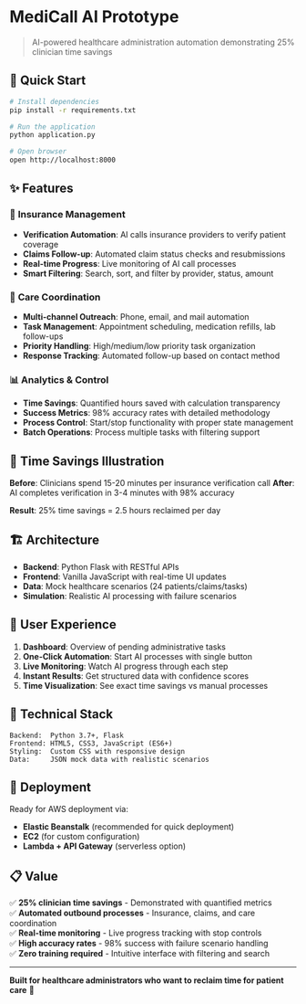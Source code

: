 # MediCall AI Prototype

> AI-powered healthcare administration automation demonstrating 25% clinician time savings

## 🚀 Quick Start

```bash
# Install dependencies
pip install -r requirements.txt

# Run the application
python application.py

# Open browser
open http://localhost:8000
```

## ✨ Features

### 🏥 **Insurance Management**
- **Verification Automation**: AI calls insurance providers to verify patient coverage
- **Claims Follow-up**: Automated claim status checks and resubmissions
- **Real-time Progress**: Live monitoring of AI call processes
- **Smart Filtering**: Search, sort, and filter by provider, status, amount

### 👥 **Care Coordination** 
- **Multi-channel Outreach**: Phone, email, and mail automation
- **Task Management**: Appointment scheduling, medication refills, lab follow-ups
- **Priority Handling**: High/medium/low priority task organization
- **Response Tracking**: Automated follow-up based on contact method

### 📊 **Analytics & Control**
- **Time Savings**: Quantified hours saved with calculation transparency
- **Success Metrics**: 98% accuracy rates with detailed methodology
- **Process Control**: Start/stop functionality with proper state management
- **Batch Operations**: Process multiple tasks with filtering support

## 🎯 Time Savings Illustration

**Before**: Clinicians spend 15-20 minutes per insurance verification call
**After**: AI completes verification in 3-4 minutes with 98% accuracy

**Result**: 25% time savings = 2.5 hours reclaimed per day

## 🏗️ Architecture

- **Backend**: Python Flask with RESTful APIs
- **Frontend**: Vanilla JavaScript with real-time UI updates
- **Data**: Mock healthcare scenarios (24 patients/claims/tasks)
- **Simulation**: Realistic AI processing with failure scenarios

## 📱 User Experience

1. **Dashboard**: Overview of pending administrative tasks
2. **One-Click Automation**: Start AI processes with single button
3. **Live Monitoring**: Watch AI progress through each step
4. **Instant Results**: Get structured data with confidence scores
5. **Time Visualization**: See exact time savings vs manual processes

## 🔧 Technical Stack

```
Backend:  Python 3.7+, Flask
Frontend: HTML5, CSS3, JavaScript (ES6+)
Styling:  Custom CSS with responsive design
Data:     JSON mock data with realistic scenarios
```

## 🚀 Deployment

Ready for AWS deployment via:
- **Elastic Beanstalk** (recommended for quick deployment)
- **EC2** (for custom configuration)
- **Lambda + API Gateway** (serverless option)

## 📋 Value

✅ **25% clinician time savings** - Demonstrated with quantified metrics  
✅ **Automated outbound processes** - Insurance, claims, and care coordination  
✅ **Real-time monitoring** - Live progress tracking with stop controls  
✅ **High accuracy rates** - 98% success with failure scenario handling  
✅ **Zero training required** - Intuitive interface with filtering and search  

---

**Built for healthcare administrators who want to reclaim time for patient care** 🏥